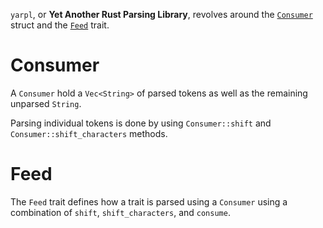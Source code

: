 `yarpl`, or **Yet Another Rust Parsing Library**, revolves around the [`Consumer`](Consumer) struct and the [`Feed`](Feed) trait.

# Consumer

A `Consumer` hold a `Vec<String>` of parsed tokens as well as the remaining unparsed `String`.

Parsing individual tokens is done by using `Consumer::shift` and `Consumer::shift_characters` methods.

# Feed 

The `Feed` trait defines how a trait is parsed using a `Consumer` using a combination of `shift`, `shift_characters`, and `consume`.
